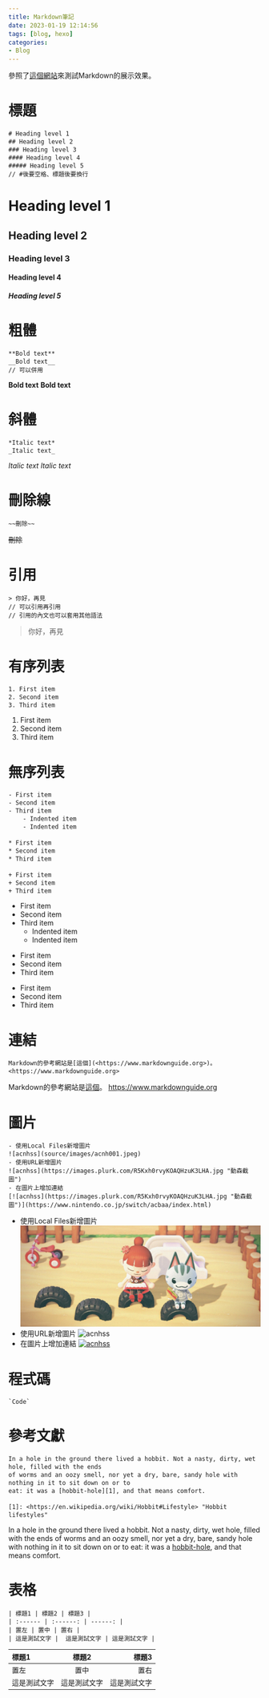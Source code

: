 ```yaml
---
title: Markdown筆記
date: 2023-01-19 12:14:56
tags: [blog, hexo]
categories: 
- Blog
---
```


參照了[這個網站](https://www.markdownguide.org/basic-syntax/)來測試Markdown的展示效果。

<!-- more -->

# 標題

```
# Heading level 1
## Heading level 2
### Heading level 3
#### Heading level 4
##### Heading level 5
// #後要空格、標題後要換行
```
# Heading level 1
## Heading level 2
### Heading level 3
#### Heading level 4
##### Heading level 5

# 粗體

```
**Bold text**
__Bold text__
// 可以併用
```
**Bold text**
__Bold text__

# 斜體

```
*Italic text*
_Italic text_
```
*Italic text*
_Italic text_

# 刪除線

```
~~刪除~~
```
~~刪除~~

# 引用

```
> 你好，再見
// 可以引用再引用
// 引用的內文也可以套用其他語法
```
> 你好，再見

# 有序列表

```
1. First item
2. Second item
3. Third item
```
1. First item
2. Second item
3. Third item

# 無序列表

```
- First item
- Second item
- Third item
    - Indented item
    - Indented item

* First item
* Second item
* Third item

+ First item
+ Second item
+ Third item
```
- First item
- Second item
- Third item
    - Indented item
    - Indented item

* First item
* Second item
* Third item

+ First item
+ Second item
+ Third item

# 連結

```
Markdown的參考網站是[這個](<https://www.markdownguide.org>)。
<https://www.markdownguide.org>
```
Markdown的參考網站是[這個](<https://www.markdownguide.org>)。
<https://www.markdownguide.org>

# 圖片

```
- 使用Local Files新增圖片
![acnhss](source/images/acnh001.jpeg)
- 使用URL新增圖片
![acnhss](https://images.plurk.com/R5Kxh0rvyKOAQHzuK3LHA.jpg "動森截圖")
- 在圖片上增加連結
[![acnhss](https://images.plurk.com/R5Kxh0rvyKOAQHzuK3LHA.jpg "動森截圖")](https://www.nintendo.co.jp/switch/acbaa/index.html)
```
- 使用Local Files新增圖片
![acnhss](source/images/acnh001.jpeg)
- 使用URL新增圖片
![acnhss](https://images.plurk.com/R5Kxh0rvyKOAQHzuK3LHA.jpg "動森截圖")
- 在圖片上增加連結
[![acnhss](https://images.plurk.com/R5Kxh0rvyKOAQHzuK3LHA.jpg "動森截圖")](https://www.nintendo.co.jp/switch/acbaa/index.html)

# 程式碼

```
`Code`
```

# 參考文獻

```
In a hole in the ground there lived a hobbit. Not a nasty, dirty, wet hole, filled with the ends
of worms and an oozy smell, nor yet a dry, bare, sandy hole with nothing in it to sit down on or to
eat: it was a [hobbit-hole][1], and that means comfort.

[1]: <https://en.wikipedia.org/wiki/Hobbit#Lifestyle> "Hobbit lifestyles"
```
In a hole in the ground there lived a hobbit. Not a nasty, dirty, wet hole, filled with the ends
of worms and an oozy smell, nor yet a dry, bare, sandy hole with nothing in it to sit down on or to
eat: it was a [hobbit-hole][1], and that means comfort.

[1]: <https://en.wikipedia.org/wiki/Hobbit#Lifestyle> "Hobbit lifestyles"

# 表格

```
| 標題1 | 標題2 | 標題3 |
| :------ | :------: | ------: |
| 置左 | 置中 | 置右 |
| 這是測試文字 |  這是測試文字 | 這是測試文字 |
```
| 標題1 | 標題2 | 標題3 |
| :------ | :------: | ------: |
| 置左 | 置中 | 置右 |
| 這是測試文字 |  這是測試文字 | 這是測試文字 |

